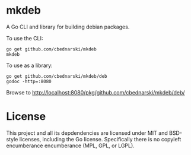 # mkdeb

A Go CLI and library for building debian packages.

To use the CLI:

    go get github.com/cbednarski/mkdeb
    mkdeb

To use as a library:

    go get github.com/cbednarski/mkdeb/deb
    godoc -http=:8080

Browse to <http://localhost:8080/pkg/github.com/cbednarski/mkdeb/deb/>

# License

This project and all its depdendencies are licensed under MIT and BSD-style licenses, including the Go license. Specifically there is no copyleft encumberance encumberance (MPL, GPL, or LGPL).

